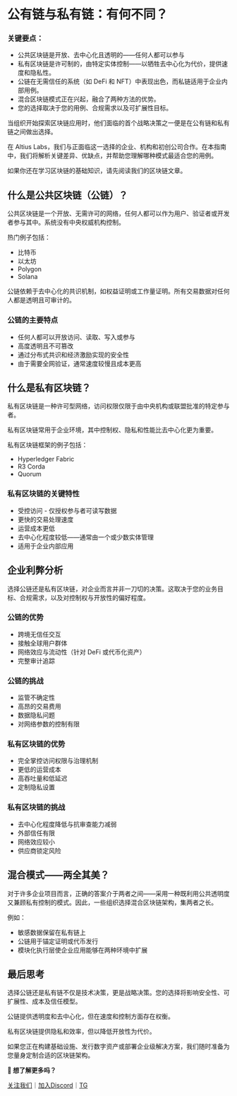 # 公有链与私有链：有何不同？

### **关键要点：**

- 公共区块链是开放、去中心化且透明的——任何人都可以参与
- 私有区块链是许可制的，由特定实体控制——以牺牲去中心化为代价，提供速度和隐私性。
- 公链在无需信任的系统（如 DeFi 和 NFT）中表现出色，而私链适用于企业内部用例。
- 混合区块链模式正在兴起，融合了两种方法的优势。
- 您的选择取决于您的用例、合规需求以及可扩展性目标。

当组织开始探索区块链应用时，他们面临的首个战略决策之一便是在公有链和私有链之间做出选择。

在 Altius Labs，我们与正面临这一选择的企业、机构和初创公司合作。在本指南中，我们将解析关键差异、优缺点，并帮助您理解哪种模式最适合您的用例。

如果你还在学习区块链的基础知识，请先阅读我们的区块链文章。

## **什么是公共区块链（公链）？**

公共区块链是一个开放、无需许可的网络，任何人都可以作为用户、验证者或开发者参与其中。系统没有中央权威机构控制。

热门例子包括：

- 比特币
- 以太坊
- Polygon
- Solana

公链依赖于去中心化的共识机制，如权益证明或工作量证明。所有交易数据对任何人都是透明且可审计的。

### **公链的主要特点**

- 任何人都可以开放访问、读取、写入或参与
- 高度透明且不可篡改
- 通过分布式共识和经济激励实现的安全性
- 由于需要全网验证，通常速度较慢且成本更高

## **什么是私有区块链？**

私有区块链是一种许可型网络，访问权限仅限于由中央机构或联盟批准的特定参与者。

私有区块链常用于企业环境，其中控制权、隐私和性能比去中心化更为重要。

私有区块链框架的例子包括：

- Hyperledger Fabric
- R3 Corda
- Quorum

### **私有区块链的关键特性**

- 受控访问 - 仅授权参与者可读写数据
- 更快的交易处理速度
- 运营成本更低
- 去中心化程度较低——通常由一个或少数实体管理
- 适用于企业内部应用

## **企业利弊分析**

选择公链还是私有区块链，对企业而言并非一刀切的决策。这取决于您的业务目标、合规需求，以及对控制权与开放性的偏好程度。

### **公链的优势**

- 跨境无信任交互
- 接触全球用户群体
- 网络效应与流动性（针对 DeFi 或代币化资产）
- 完整审计追踪

### **公链的挑战**

- 监管不确定性
- 高昂的交易费用
- 数据隐私问题
- 对网络参数的控制有限

### **私有区块链的优势**

- 完全掌控访问权限与治理机制
- 更低的运营成本
- 高吞吐量和低延迟
- 定制隐私设置

### **私有区块链的挑战**

- 去中心化程度降低与抗审查能力减弱
- 外部信任有限
- 网络效应较小
- 供应商锁定风险

## **混合模式——两全其美？**

对于许多企业项目而言，正确的答案介于两者之间——采用一种既利用公共透明度又兼顾私有控制的模式。因此，一些组织选择混合区块链架构，集两者之长。

例如：

- 敏感数据保留在私有链上
- 公链用于锚定证明或代币发行
- 模块化执行层使企业应用能够在两种环境中扩展

## **最后思考**

选择公链还是私有链不仅是技术决策，更是战略决策。您的选择将影响安全性、可扩展性、成本及信任模型。

公链提供透明度和去中心化，但在速度和控制方面存在权衡。

私有区块链提供隐私和效率，但以降低开放性为代价。

如果您正在构建基础设施、发行数字资产或部署企业级解决方案，我们随时准备为您量身定制合适的区块链架构。

**📄 想了解更多吗？**

[关注我们](https://x.com/altiuslabs)｜[加入Discord](https://discord.com/invite/altiuslabs)｜[TG](https://t.me/altiuslabs)